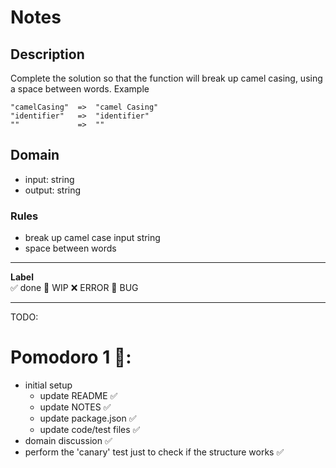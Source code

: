 # Notes

## Description

Complete the solution so that the function will break up camel casing, using a space between words.
Example

```
"camelCasing"  =>  "camel Casing"
"identifier"   =>  "identifier"
""             =>  ""
```

## Domain

- input: string
- output: string

### Rules

- break up camel case input string
- space between words

---

**Label**  
✅ done 🚧 WIP ❌ ERROR 🐛 BUG

---

TODO:

# Pomodoro 1 🍅:

- initial setup
  - update README ✅
  - update NOTES ✅
  - update package.json ✅
  - update code/test files ✅
- domain discussion ✅
- perform the 'canary' test just to check if the structure works ✅
